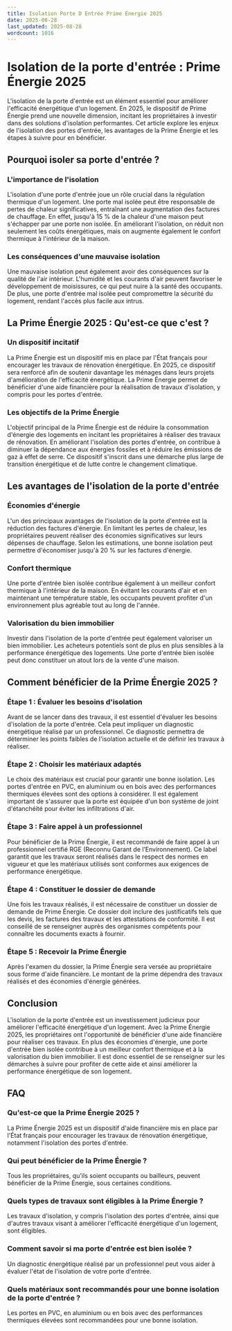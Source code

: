 ```yaml
---
title: Isolation Porte D Entrée Prime Énergie 2025
date: 2025-08-28
last_updated: 2025-08-28
wordcount: 1016
---
```


# Isolation de la porte d'entrée : Prime Énergie 2025

L'isolation de la porte d'entrée est un élément essentiel pour améliorer l'efficacité énergétique d'un logement. En 2025, le dispositif de Prime Énergie prend une nouvelle dimension, incitant les propriétaires à investir dans des solutions d'isolation performantes. Cet article explore les enjeux de l'isolation des portes d'entrée, les avantages de la Prime Énergie et les étapes à suivre pour en bénéficier.

## Pourquoi isoler sa porte d'entrée ?

### L'importance de l'isolation

L'isolation d'une porte d'entrée joue un rôle crucial dans la régulation thermique d'un logement. Une porte mal isolée peut être responsable de pertes de chaleur significatives, entraînant une augmentation des factures de chauffage. En effet, jusqu'à 15 % de la chaleur d'une maison peut s'échapper par une porte non isolée. En améliorant l'isolation, on réduit non seulement les coûts énergétiques, mais on augmente également le confort thermique à l'intérieur de la maison.

### Les conséquences d'une mauvaise isolation

Une mauvaise isolation peut également avoir des conséquences sur la qualité de l'air intérieur. L'humidité et les courants d'air peuvent favoriser le développement de moisissures, ce qui peut nuire à la santé des occupants. De plus, une porte d'entrée mal isolée peut compromettre la sécurité du logement, rendant l'accès plus facile aux intrus.

## La Prime Énergie 2025 : Qu'est-ce que c'est ?

### Un dispositif incitatif

La Prime Énergie est un dispositif mis en place par l'État français pour encourager les travaux de rénovation énergétique. En 2025, ce dispositif sera renforcé afin de soutenir davantage les ménages dans leurs projets d'amélioration de l'efficacité énergétique. La Prime Énergie permet de bénéficier d'une aide financière pour la réalisation de travaux d'isolation, y compris pour les portes d'entrée.

### Les objectifs de la Prime Énergie

L'objectif principal de la Prime Énergie est de réduire la consommation d'énergie des logements en incitant les propriétaires à réaliser des travaux de rénovation. En améliorant l'isolation des portes d'entrée, on contribue à diminuer la dépendance aux énergies fossiles et à réduire les émissions de gaz à effet de serre. Ce dispositif s'inscrit dans une démarche plus large de transition énergétique et de lutte contre le changement climatique.

## Les avantages de l'isolation de la porte d'entrée

### Économies d'énergie

L'un des principaux avantages de l'isolation de la porte d'entrée est la réduction des factures d'énergie. En limitant les pertes de chaleur, les propriétaires peuvent réaliser des économies significatives sur leurs dépenses de chauffage. Selon les estimations, une bonne isolation peut permettre d'économiser jusqu'à 20 % sur les factures d'énergie.

### Confort thermique

Une porte d'entrée bien isolée contribue également à un meilleur confort thermique à l'intérieur de la maison. En évitant les courants d'air et en maintenant une température stable, les occupants peuvent profiter d'un environnement plus agréable tout au long de l'année.

### Valorisation du bien immobilier

Investir dans l'isolation de la porte d'entrée peut également valoriser un bien immobilier. Les acheteurs potentiels sont de plus en plus sensibles à la performance énergétique des logements. Une porte d'entrée bien isolée peut donc constituer un atout lors de la vente d'une maison.

## Comment bénéficier de la Prime Énergie 2025 ?

### Étape 1 : Évaluer les besoins d'isolation

Avant de se lancer dans des travaux, il est essentiel d'évaluer les besoins d'isolation de la porte d'entrée. Cela peut impliquer un diagnostic énergétique réalisé par un professionnel. Ce diagnostic permettra de déterminer les points faibles de l'isolation actuelle et de définir les travaux à réaliser.

### Étape 2 : Choisir les matériaux adaptés

Le choix des matériaux est crucial pour garantir une bonne isolation. Les portes d'entrée en PVC, en aluminium ou en bois avec des performances thermiques élevées sont des options à considérer. Il est également important de s'assurer que la porte est équipée d'un bon système de joint d'étanchéité pour éviter les infiltrations d'air.

### Étape 3 : Faire appel à un professionnel

Pour bénéficier de la Prime Énergie, il est recommandé de faire appel à un professionnel certifié RGE (Reconnu Garant de l’Environnement). Ce label garantit que les travaux seront réalisés dans le respect des normes en vigueur et que les matériaux utilisés sont conformes aux exigences de performance énergétique.

### Étape 4 : Constituer le dossier de demande

Une fois les travaux réalisés, il est nécessaire de constituer un dossier de demande de Prime Énergie. Ce dossier doit inclure des justificatifs tels que les devis, les factures des travaux et les attestations de conformité. Il est conseillé de se renseigner auprès des organismes compétents pour connaître les documents exacts à fournir.

### Étape 5 : Recevoir la Prime Énergie

Après l'examen du dossier, la Prime Énergie sera versée au propriétaire sous forme d'aide financière. Le montant de la prime dépendra des travaux réalisés et des économies d'énergie générées.

## Conclusion

L'isolation de la porte d'entrée est un investissement judicieux pour améliorer l'efficacité énergétique d'un logement. Avec la Prime Énergie 2025, les propriétaires ont l'opportunité de bénéficier d'une aide financière pour réaliser ces travaux. En plus des économies d'énergie, une porte d'entrée bien isolée contribue à un meilleur confort thermique et à la valorisation du bien immobilier. Il est donc essentiel de se renseigner sur les démarches à suivre pour profiter de cette aide et ainsi améliorer la performance énergétique de son logement.

## FAQ

### Qu'est-ce que la Prime Énergie 2025 ?

La Prime Énergie 2025 est un dispositif d'aide financière mis en place par l'État français pour encourager les travaux de rénovation énergétique, notamment l'isolation des portes d'entrée.

### Qui peut bénéficier de la Prime Énergie ?

Tous les propriétaires, qu'ils soient occupants ou bailleurs, peuvent bénéficier de la Prime Énergie, sous certaines conditions.

### Quels types de travaux sont éligibles à la Prime Énergie ?

Les travaux d'isolation, y compris l'isolation des portes d'entrée, ainsi que d'autres travaux visant à améliorer l'efficacité énergétique d'un logement, sont éligibles.

### Comment savoir si ma porte d'entrée est bien isolée ?

Un diagnostic énergétique réalisé par un professionnel peut vous aider à évaluer l'état de l'isolation de votre porte d'entrée.

### Quels matériaux sont recommandés pour une bonne isolation de la porte d'entrée ?

Les portes en PVC, en aluminium ou en bois avec des performances thermiques élevées sont recommandées pour une bonne isolation.